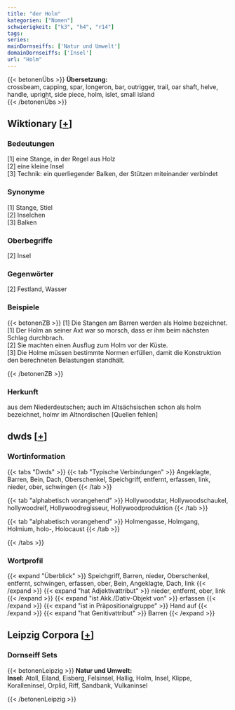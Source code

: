 ```yaml
---
title: "der Holm"
kategorien: ["Nomen"]
schwierigkeit: ["k3", "h4", "r14"]
tags:
series:
mainDornseiffs: ['Natur und Umwelt']
domainDornseiffs: ['Insel']
url: "Holm"
---
```


{{< betonenÜbs >}}
**Übersetzung:**  
crossbeam, capping, spar, longeron, bar, outrigger, trail, oar shaft, helve, handle, upright, side piece, holm, islet, small island  
{{< /betonenÜbs >}}

## Wiktionary [[+](https://de.wiktionary.org/wiki/Holm)]

### Bedeutungen
[1] eine Stange, in der Regel aus Holz  
[2] eine kleine Insel  
[3] Technik: ein querliegender Balken, der Stützen miteinander verbindet  

### Synonyme
[1] Stange, Stiel  
[2] Inselchen  
[3] Balken  

### Oberbegriffe
[2] Insel  

### Gegenwörter
[2] Festland, Wasser  

### Beispiele
{{< betonenZB >}}
[1] Die Stangen am Barren werden als Holme bezeichnet.  
[1] Der Holm an seiner Axt war so morsch, dass er ihm beim nächsten Schlag durchbrach.  
[2] Sie machten einen Ausflug zum Holm vor der Küste.  
[3] Die Holme müssen bestimmte Normen erfüllen, damit die Konstruktion den berechneten Belastungen standhält.  

{{< /betonenZB >}}
### Herkunft
aus dem Niederdeutschen; auch im Altsächsischen schon als holm bezeichnet, holmr im Altnordischen [Quellen fehlen]  



## dwds [[+](https://www.dwds.de/wb/Holm)]

### Wortinformation
{{< tabs "Dwds" >}}
{{< tab "Typische Verbindungen" >}}
Angeklagte, Barren, Bein, Dach, Oberschenkel, Speichgriff, entfernt, erfassen, link, nieder, ober, schwingen
{{< /tab >}}

{{< tab "alphabetisch vorangehend" >}}
Hollywoodstar, Hollywoodschaukel, hollywoodreif, Hollywoodregisseur, Hollywoodproduktion
{{< /tab >}}

{{< tab "alphabetisch vorangehend" >}}
Holmengasse, Holmgang, Holmium, holo-, Holocaust
{{< /tab >}}

{{< /tabs >}}

### Wortprofil
{{< expand "Überblick" >}} Speichgriff, Barren, nieder, Oberschenkel, entfernt, schwingen, erfassen, ober, Bein, Angeklagte, Dach, link {{< /expand >}}
{{< expand "hat Adjektivattribut" >}} nieder, entfernt, ober, link {{< /expand >}}
{{< expand "ist Akk./Dativ-Objekt von" >}} erfassen {{< /expand >}}
{{< expand "ist in Präpositionalgruppe" >}} Hand auf {{< /expand >}}
{{< expand "hat Genitivattribut" >}} Barren {{< /expand >}}

## Leipzig Corpora [[+](https://corpora.uni-leipzig.de/en/res?word=Holm&corpusId=deu_newscrawl-public_2018)]

### Dornseiff Sets
{{< betonenLeipzig >}}
**Natur und Umwelt:**  
**Insel:** Atoll, Eiland, Eisberg, Felsinsel, Hallig, Holm, Insel, Klippe, Koralleninsel, Orplid, Riff, Sandbank, Vulkaninsel  

{{< /betonenLeipzig >}}
